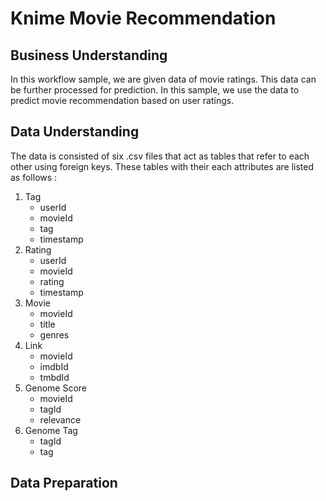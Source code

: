 # Knime Movie Recommendation

## Business Understanding
In this workflow sample, we are given data of movie ratings. This data can be further processed for prediction. In this sample, we use the data to predict movie recommendation based on user ratings.

## Data Understanding
The data is consisted of six .csv files that act as tables that refer to each other using foreign keys. These tables with their each attributes are listed as follows :  
1. Tag
   - userId
   - movieId
   - tag
   - timestamp
2. Rating
   - userId
   - movieId
   - rating
   - timestamp
3. Movie
   - movieId
   - title
   - genres
4. Link
   - movieId
   - imdbId
   - tmbdId
5. Genome Score
   - movieId
   - tagId
   - relevance
6. Genome Tag
   - tagId
   - tag

## Data Preparation
